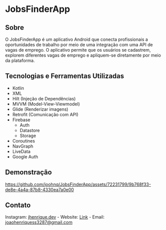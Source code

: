 # JobsFinderApp

## Sobre

O JobsFinderApp é um aplicativo Android que conecta profissionais a oportunidades de trabalho por meio de uma integração com uma API de vagas de emprego. O aplicativo permite que os usuários se cadastrem, explorem diferentes vagas de emprego e apliquem-se diretamente por meio da plataforma.

## Tecnologias e Ferramentas Utilizadas

- Kotlin
- XML
- Hilt (Injeção de Dependências)
- MVVM (Model-View-Viewmodel)
- Glide (Renderizar imagens)
- Retrofit (Comunicação com API)
- Firebase
  - Auth
  - Datastore
  - Storage
- Coroutines
- NavGraph
- LiveData
- Google Auth

## Demonstração

https://github.com/joohnq/JobsFinderApp/assets/72231799/9b768f33-de8e-4a4a-87b8-4330ea7a0e00

## Contato
Instagram: [jhenrique.dev](https://www.instagram.com/jhenrique.dev) - Website: [Link](https://www.instagram.com/jhenrique.dev/) - Email: joaohenriquess3287@gmail.com

